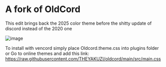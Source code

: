 # A fork of OldCord

This edit brings back the 2025 color theme before the shitty update of discord instead of the 2020 one 

![image](https://github.com/user-attachments/assets/b5f930b2-4ba6-4713-948d-26858d2cd095)

To install with vencord simply place Oldcord.theme.css into plugins folder 
or 
Go to online themes and add this link: https://raw.githubusercontent.com/THEYAKUZI/oldcord/main/src/main.css
